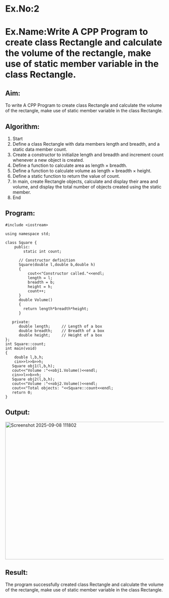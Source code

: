 # Ex.No:2
# Ex.Name:Write A CPP Program to create class Rectangle and calculate the volume of the rectangle, make use of static member variable in the class Rectangle.

## Aim:
To write A CPP Program to create class Rectangle and calculate the volume of the rectangle, make use of static member variable in the class Rectangle.


## Algorithm:
1. Start
2. Define a class Rectangle with data members length and breadth, and a static data member count.
3. Create a constructor to initialize length and breadth and increment count whenever a new object is created.
4. Define a function to calculate area as length × breadth.
5. Define a function to calculate volume as length × breadth × height.
6. Define a static function to return the value of count.
7. In main, create Rectangle objects, calculate and display their area and volume, and display the total number of objects created using the static member.
8. End



## Program:
```
#include <iostream>
 
using namespace std;

class Square {
    public:
        static int count;
      
      // Constructor definition
      Square(double l,double b,double h) 
      {
          cout<<"Constructor called."<<endl;
          length = l;
          breadth = b;
          height = h;
          count++;
      }
      double Volume() 
      {
        return length*breadth*height;
      }
      
   private:
      double length;     // Length of a box
      double breadth;    // Breadth of a box
      double height;     // Height of a box
};
int Square::count;
int main(void) 
{
    double l,b,h;
    cin>>l>>b>>h;
   Square obj1(l,b,h);
   cout<<"Volume :"<<obj1.Volume()<<endl;
   cin>>l>>b>>h;
   Square obj2(l,b,h);
   cout<<"Volume :"<<obj2.Volume()<<endl;
   cout<<"Total objects: "<<Square::count<<endl;
   return 0;
}
```



## Output:
<img width="1188" height="437" alt="Screenshot 2025-09-08 111802" src="https://github.com/user-attachments/assets/e7c2e7af-5523-471c-8db0-7d863e83c1ac" />




## Result:
The program successfully created class Rectangle and calculate the volume of the rectangle, make use of static member variable in the class Rectangle.

